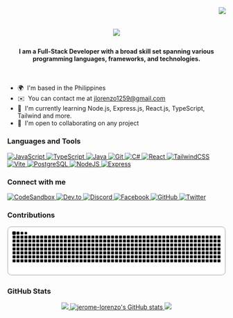 <img align="right" src="https://visitor-badge.laobi.icu/badge?page_id=salesp07.salesp07" />

<h1 align="center">
    <img src="https://readme-typing-svg.herokuapp.com/?font=Righteous&size=35&center=true&vCenter=true&width=500&height=70&duration=4000&lines=Hi+There!+👋;+I'm+Jerome+Lorenzo!;" />
</h1>

<h4 align="center">I am a Full-Stack Developer with a broad skill set spanning various programming languages, frameworks, and technologies.</h4> </br>

- 🌍  I'm based in the Philippines
- ✉️  You can contact me at [jlorenzo1259@gmail.com](mailto:jlorenzo1259@gmail.com)
- 🧠  I'm currently learning Node.js, Express.js, React.js, TypeScript, Tailwind and more.
- 🤝  I'm open to collaborating on any project

<!-- Uncomment if you want to include the GIF -->
<!-- <img align="right" alt="GIF" src="https://github.com/AswinBarath/AswinBarath/blob/master/coding.gif?raw=true" width="408" height="310" /> -->

### Languages and Tools
<p align="left">
<a href="https://developer.mozilla.org/en-US/docs/Web/JavaScript" target="_blank" rel="noreferrer">
    <img src="https://raw.githubusercontent.com/danielcranney/readme-generator/main/public/icons/skills/javascript-colored.svg" width="36" height="36" alt="JavaScript" />
</a>
<a href="https://www.typescriptlang.org/" target="_blank" rel="noreferrer">
    <img src="https://raw.githubusercontent.com/danielcranney/readme-generator/main/public/icons/skills/typescript-colored.svg" width="36" height="36" alt="TypeScript" />
</a>
<a href="https://www.oracle.com/java/" target="_blank" rel="noreferrer">
    <img src="https://raw.githubusercontent.com/danielcranney/readme-generator/main/public/icons/skills/java-colored.svg" width="36" height="36" alt="Java" />
</a>
<a href="https://git-scm.com/" target="_blank" rel="noreferrer">
    <img src="https://raw.githubusercontent.com/danielcranney/readme-generator/main/public/icons/skills/git-colored.svg" width="36" height="36" alt="Git" />
</a>
<a href="https://docs.microsoft.com/en-us/dotnet/csharp/" target="_blank" rel="noreferrer">
    <img src="https://raw.githubusercontent.com/danielcranney/readme-generator/main/public/icons/skills/csharp-colored.svg" width="36" height="36" alt="C#" />
</a>
<a href="https://reactjs.org/" target="_blank" rel="noreferrer">
    <img src="https://raw.githubusercontent.com/danielcranney/readme-generator/main/public/icons/skills/react-colored.svg" width="36" height="36" alt="React" />
</a>
<a href="https://tailwindcss.com/" target="_blank" rel="noreferrer">
    <img src="https://raw.githubusercontent.com/danielcranney/readme-generator/main/public/icons/skills/tailwindcss-colored.svg" width="36" height="36" alt="TailwindCSS" />
</a>
<a href="https://vitejs.dev/" target="_blank" rel="noreferrer">
    <img src="https://raw.githubusercontent.com/danielcranney/readme-generator/main/public/icons/skills/vite-colored.svg" width="36" height="36" alt="Vite" />
</a>
<a href="https://www.postgresql.org/" target="_blank" rel="noreferrer">
    <img src="https://raw.githubusercontent.com/danielcranney/readme-generator/main/public/icons/skills/postgresql-colored.svg" width="36" height="36" alt="PostgreSQL" />
</a>
<a href="https://nodejs.org/en/" target="_blank" rel="noreferrer">
    <img src="https://raw.githubusercontent.com/danielcranney/readme-generator/main/public/icons/skills/nodejs-colored.svg" width="36" height="36" alt="NodeJS" />
</a>
<a href="https://expressjs.com/" target="_blank" rel="noreferrer">
    <img src="https://raw.githubusercontent.com/danielcranney/readme-generator/main/public/icons/skills/express-colored-dark.svg" width="36" height="36" alt="Express" />
</a>
</p>

### Connect with me
<p align="left">
<a href="https://codesandbox.io/u/jrome12594" target="_blank" rel="noreferrer">
    <img src="https://raw.githubusercontent.com/danielcranney/readme-generator/main/public/icons/socials/codesandbox.svg" width="32" height="32" alt="CodeSandbox" />
</a>
<a href="https://www.dev.to/jeromelorenzo" target="_blank" rel="noreferrer">
    <img src="https://raw.githubusercontent.com/danielcranney/readme-generator/main/public/icons/socials/devdotto.svg" width="32" height="32" alt="Dev.to" />
</a>
<a href="https://discord.com/users/jerome4065" target="_blank" rel="noreferrer">
    <img src="https://raw.githubusercontent.com/danielcranney/readme-generator/main/public/icons/socials/discord.svg" width="32" height="32" alt="Discord" />
</a>
<a href="https://www.facebook.com/jrome125" target="_blank" rel="noreferrer">
    <img src="https://raw.githubusercontent.com/danielcranney/readme-generator/main/public/icons/socials/facebook.svg" width="32" height="32" alt="Facebook" />
</a>
<a href="https://www.github.com/jerome-lorenzo" target="_blank" rel="noreferrer">
    <img src="https://raw.githubusercontent.com/danielcranney/readme-generator/main/public/icons/socials/github.svg" width="32" height="32" alt="GitHub" />
</a>
<a href="https://www.x.com/JeromeLorenzo13" target="_blank" rel="noreferrer">
    <img src="https://raw.githubusercontent.com/danielcranney/readme-generator/main/public/icons/socials/twitter.svg" width="32" height="32" alt="Twitter" />
</a>
</p>

### Contributions
<div align="center">
    <picture>
        <source media="(prefers-color-scheme: dark)" srcset="https://github.com/jerome-lorenzo/jerome-lorenzo/blob/output/github-contribution-grid-snake-dark.svg" />
        <source media="(prefers-color-scheme: light)" srcset="https://github.com/jerome-lorenzo/jerome-lorenzo/blob/output/github-contribution-grid-snake.svg" />
        <img alt="GitHub Snake Contribution Graph" src="github-contribution-grid-snake.svg" width="500" height="auto" style="border: 2px solid #ccc; border-radius: 10px;" />
    </picture>
</div>

### GitHub Stats
<div align="center">
    <a href="http://www.github.com/jerome-lorenzo">
        <img src="https://github-readme-streak-stats.herokuapp.com/?user=jerome-lorenzo&stroke=14b8a6&background=ffffff&ring=0891b2&fire=0891b2&currStreakNum=14b8a6&currStreakLabel=0891b2&sideNums=14b8a6&sideLabels=14b8a6&dates=14b8a6&hide_border=true" />
    </a>
    <a href="http://www.github.com/jerome-lorenzo">
        <img src="https://github-readme-stats.vercel.app/api?username=jerome-lorenzo&show_icons=true&count_private=true&hide=prs,contribs&title_color=0891b2&text_color=14b8a6&icon_color=0891b2&bg_color=ffffff&hide_border=true" alt="jerome-lorenzo's GitHub stats" />
    </a>
  <a href="http://www.github.com/jerome-lorenzo">
        <img src="(https://github-readme-stats.vercel.app/api/top-langs/?username=jerome-lorenzo&layout=pie)](https://github.com/jerome-lorenzo/github-readme-stats) alt="top lang" />


</div>
